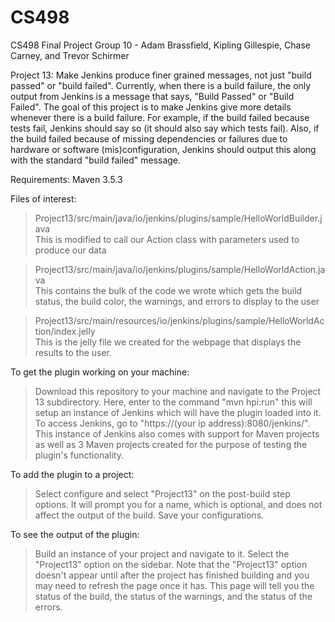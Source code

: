 # CS498
CS498 Final Project
Group 10 - Adam Brassfield, Kipling Gillespie, Chase Carney, and Trevor Schirmer

Project 13: Make Jenkins produce finer grained messages, not just "build passed" or "build failed". Currently, when there is a build failure, the only output from Jenkins is a message that says, "Build Passed" or "Build Failed". The goal of this project is to make Jenkins give more details whenever there is a build failure. For example, if the build failed because tests fail, Jenkins should say so (it should also say which tests fail). Also, if the build failed because of missing dependencies or failures due to hardware or software (mis)configuration, Jenkins should output this along with the standard "build failed" message.

Requirements: Maven 3.5.3

Files of interest:
> Project13/src/main/java/io/jenkins/plugins/sample/HelloWorldBuilder.java <br>
> This is modified to call our Action class with parameters used to produce our data <br>

> Project13/src/main/java/io/jenkins/plugins/sample/HelloWorldAction.java <br>
> This contains the bulk of the code we wrote which gets the build status, the build color, the warnings, and errors to display to the user <br>

> Project13/src/main/resources/io/jenkins/plugins/sample/HelloWorldAction/index.jelly <br>
> This is the jelly file we created for the webpage that displays the results to the user.

To get the plugin working on your machine:
> Download this repository to your machine and navigate to the Project 13 subdirectory. Here, enter to the command "mvn hpi:run" this will setup an instance of
Jenkins which will have the plugin loaded into it. To access Jenkins, go to "https://(your ip address):8080/jenkins/". This instance of Jenkins also comes with support for Maven projects as well as 3 Maven projects created for the purpose of testing the plugin's functionality.

To add the plugin to a project:
> Select configure and select "Project13" on the post-build step options. It will prompt you for a name, which is optional, and does not affect the output of the build. Save your configurations.

To see the output of the plugin:
> Build an instance of your project and navigate to it. Select the "Project13" option on the sidebar. Note that the "Project13" option doesn't appear until after the project has finished building and you may need to refresh the page once it has. This page will tell you the status of the build, the status of the warnings, and the status of the errors.
